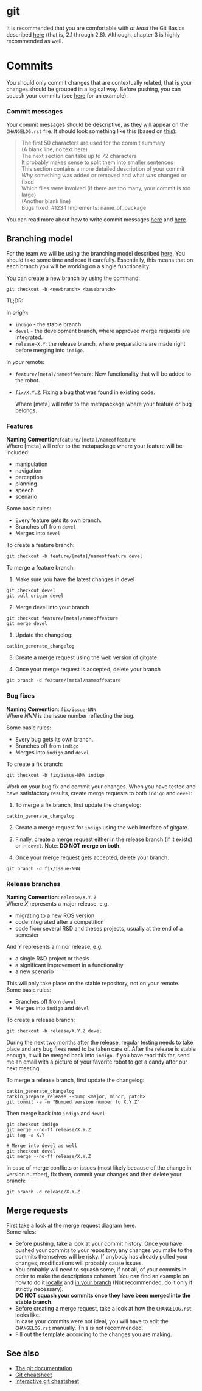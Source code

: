 # git

It is recommended that you are comfortable with *at least* the Git Basics described [here](https://git-scm.com/book/en/v2/Git-Basics-Getting-a-Git-Repository) (that is, 2.1 through 2.8). Although, chapter 3 is highly recommended as well.

# Commits
You should only commit changes that are contextually related, that is your changes should be grouped in a logical way. Before pushing, you can squash your commits (see [here](https://www.devroom.io/2011/07/05/git-squash-your-latests-commits-into-one/) for an example).

### Commit messages
Your commit messages should be descriptive, as they will appear on the `CHANGELOG.rst` file.
It should look something like this (based on [this](https://www.slideshare.net/TarinGamberini/commit-messages-goodpractices)):

> The first 50 characters are used for the commit summary  
> (A blank line, no text here)  
> The next section can take up to 72 characters  
> It probably makes sense to split them into smaller sentences  
> This section contains a more detailed description of your commit  
> *Why* something was added or removed and what was changed or fixed  
> Which files were involved (if there are too many, your commit is too large)  
> (Another blank line)  
> Bugs fixed: #1234
> Implements: name_of_package
>

You can read more about how to write commit messages [here](https://medium.com/@preslavrachev/what-s-with-the-50-72-rule-8a906f61f09c) and  [here](http://who-t.blogspot.de/2009/12/on-commit-messages.html).


## Branching model

For the team we will be using the branching model described [here](http://nvie.com/posts/a-successful-git-branching-model/). You should take some time and read it carefully. Essentially, this means that on each branch you will be working on a single functionality.


You can create a new branch by using the command:  

    git checkout -b <newbranch> <basebranch>


TL;DR: <br/>

In *origin*:
  * `indigo` - the stable branch.
  * `devel` - the development branch, where approved merge requests are integrated.
  * `release-X.Y`: the release branch, where preparations are made right before merging into `indigo`.

In *your* remote:
  * `feature/[meta]/nameoffeature`: New functionality that will be added to the robot.  
  * `fix/X.Y.Z`: Fixing a bug that was found in existing code.  

    Where [meta] will refer to the metapackage where your feature or bug belongs.

### Features
**Naming Convention**:`feature/[meta]/nameoffeature`<br/>
Where [meta] will refer to the metapackage where your feature will be included:
* manipulation
* navigation
* perception
* planning
* speech
* scenario

Some basic rules:
* Every feature gets its own branch.
* Branches off from `devel`
* Merges into `devel`

To create a feature branch:  

    git checkout -b feature/[meta]/nameoffeature devel

To merge a feature branch:

1. Make sure you have the latest changes in devel
```shell
git checkout devel
git pull origin devel
```

2. Merge devel into your branch
```shell
git checkout feature/[meta]/nameoffeature
git merge devel
```
1. Update the changelog:
```shell
catkin_generate_changelog
```

3. Create a merge request using the web version of gitgate.

4. Once your merge request is accepted, delete your branch
```shell
git branch -d feature/[meta]/nameoffeature
```

### Bug fixes
**Naming Convention**: `fix/issue-NNN`<br/>
Where *NNN* is the issue number reflecting the bug.  

Some basic rules:
* Every bug gets its own branch.
* Branches off from `indigo`
* Merges into `indigo` and `devel`

To create a fix branch:
```shell
git checkout -b fix/issue-NNN indigo
```

Work on your bug fix and commit your changes. When you have tested and have satisfactory results, create merge requests to both `indigo` and `devel`:

1. To merge a fix branch, first update the changelog:
```shell
catkin_generate_changelog
```

2. Create a merge request for `indigo` using the web interface of gitgate.
<!--3. Once it is approved, the version number needs to be updated:
```shell
catkin_prepare_release
git commit -a -m "Bumped version number to X.Y.Z"
```
-->
3. Finally, create a merge request either in the release branch (if it exists) or in `devel`. Note: **DO NOT merge on both**.

4. Once your merge request gets accepted, delete your branch.
```shell
git branch -d fix/issue-NNN
```

### Release branches
**Naming Convention**: `release/X.Y.Z`<br/>
Where *X* represents a major release, e.g.
* migrating to a new ROS version
* code integrated after a competition
* code from several R&D and theses projects, usually at the end of a semester  

And *Y* represents a minor release, e.g.
* a single R&D project or thesis
* a significant improvement in a functionality
* a new scenario

This will only take place on the stable repository, not on your remote.  
Some basic rules:
* Branches off from `devel`
* Merges into `indigo` and `devel`

To create a release branch:
```shell
git checkout -b release/X.Y.Z devel
```

During the next two months after the release, regular testing needs to take place and any bug fixes need to be taken care of. After the release is stable enough, it will be merged back into `indigo`. If you have read this far, send me an email with a picture of your favorite robot to get a candy after our next meeting.

To merge a release branch, first update the changelog:
```shell
catkin_generate_changelog
catkin_prepare_release --bump <major, minor, patch>
git commit -a -m "Bumped version number to X.Y.Z"
```

Then merge back into `indigo` and `devel`
```shell
git checkout indigo
git merge --no-ff release/X.Y.Z
git tag -a X.Y

# Merge into devel as well
git checkout devel
git merge --no-ff release/X.Y.Z
```
In case of merge conflicts or issues (most likely because of the change in version number), fix them, commit your changes and then delete your branch:

```shell
git branch -d release/X.Y.Z
```

## Merge requests
First take a look at the merge request diagram [here](merge-request.png).  
Some rules:
* Before pushing, take a look at your commit history.
Once you have pushed your commits to your repository, any changes you make to the commits themselves will be risky. If anybody has already pulled your changes, modifications will probably cause issues.
* You probably will need to squash some, if not all, of your commits in order to make the descriptions coherent. You can find an example on how to do it [locally](https://www.devroom.io/2011/07/05/git-squash-your-latests-commits-into-one/) and [in your branch](https://blog.liplex.de/how-to-squash-already-pushed-commits/) (Not recommended, do it only if strictly necessary).  
**DO NOT squash your commits once they have been merged into the stable branch**.
* Before creating a merge request, take a look at how the `CHANGELOG.rst` looks like.  
In case your commits were not ideal, you will have to edit the `CHANGELOG.rst` manually. This is not recommended.
* Fill out the template according to the changes you are making.


## See also
* [The git documentation](https://git-scm.com/doc)
* [Git cheatsheet](https://services.github.com/on-demand/downloads/github-git-cheat-sheet.pdf)
* [Interactive git cheatsheet](http://ndpsoftware.com/git-cheatsheet.html#loc=remote_repo;)
